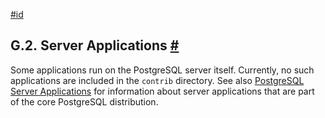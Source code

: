 [#id](#CONTRIB-PROG-SERVER)

## G.2. Server Applications [#](#CONTRIB-PROG-SERVER)

Some applications run on the PostgreSQL server itself. Currently, no such applications are included in the `contrib` directory. See also [PostgreSQL Server Applications](reference-server) for information about server applications that are part of the core PostgreSQL distribution.
